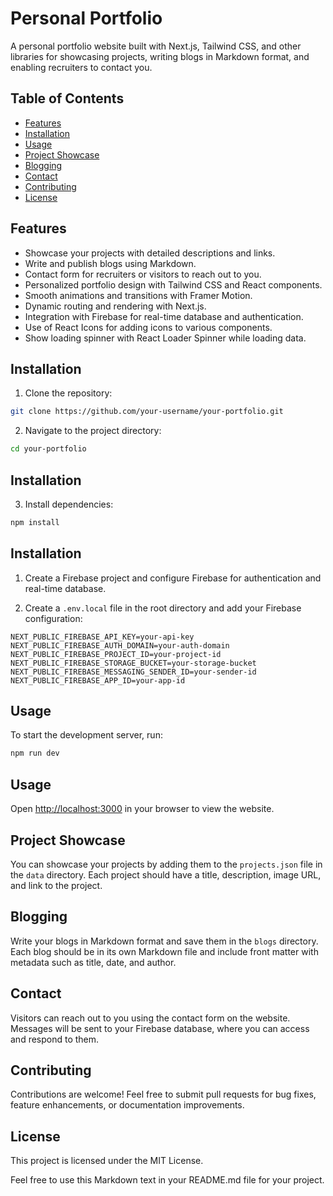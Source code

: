 # Personal Portfolio

A personal portfolio website built with Next.js, Tailwind CSS, and other libraries for showcasing projects, writing blogs in Markdown format, and enabling recruiters to contact you.

## Table of Contents

- [Features](#features)
- [Installation](#installation)
- [Usage](#usage)
- [Project Showcase](#project-showcase)
- [Blogging](#blogging)
- [Contact](#contact)
- [Contributing](#contributing)
- [License](#license)

## Features

- Showcase your projects with detailed descriptions and links.
- Write and publish blogs using Markdown.
- Contact form for recruiters or visitors to reach out to you.
- Personalized portfolio design with Tailwind CSS and React components.
- Smooth animations and transitions with Framer Motion.
- Dynamic routing and rendering with Next.js.
- Integration with Firebase for real-time database and authentication.
- Use of React Icons for adding icons to various components.
- Show loading spinner with React Loader Spinner while loading data.

## Installation

1. Clone the repository:

```bash
git clone https://github.com/your-username/your-portfolio.git
```

2. Navigate to the project directory:

```bash
cd your-portfolio
```
## Installation

3. Install dependencies:

```bash
npm install
```

## Installation

1. Create a Firebase project and configure Firebase for authentication and real-time database.

2. Create a `.env.local` file in the root directory and add your Firebase configuration:

```env
NEXT_PUBLIC_FIREBASE_API_KEY=your-api-key
NEXT_PUBLIC_FIREBASE_AUTH_DOMAIN=your-auth-domain
NEXT_PUBLIC_FIREBASE_PROJECT_ID=your-project-id
NEXT_PUBLIC_FIREBASE_STORAGE_BUCKET=your-storage-bucket
NEXT_PUBLIC_FIREBASE_MESSAGING_SENDER_ID=your-sender-id
NEXT_PUBLIC_FIREBASE_APP_ID=your-app-id

```

## Usage

To start the development server, run:

```bash
npm run dev

```

## Usage

Open [http://localhost:3000](http://localhost:3000) in your browser to view the website.

## Project Showcase

You can showcase your projects by adding them to the `projects.json` file in the `data` directory. Each project should have a title, description, image URL, and link to the project.

## Blogging

Write your blogs in Markdown format and save them in the `blogs` directory. Each blog should be in its own Markdown file and include front matter with metadata such as title, date, and author.

## Contact

Visitors can reach out to you using the contact form on the website. Messages will be sent to your Firebase database, where you can access and respond to them.

## Contributing

Contributions are welcome! Feel free to submit pull requests for bug fixes, feature enhancements, or documentation improvements.

## License

This project is licensed under the MIT License.

Feel free to use this Markdown text in your README.md file for your project.
````
